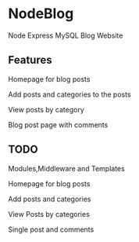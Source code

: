 # NodeBlog
Node Express MySQL Blog Website


## Features

Homepage for blog posts

Add posts and categories to the posts

View posts by category

Blog post page with comments

## TODO

Modules,Middleware and Templates

Homepage for blog posts

Add posts and categories

View Posts by categories

Single post and comments
